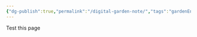 ```yaml
---
{"dg-publish":true,"permalink":"/digital-garden-note/","tags":"gardenEntry"}
---
```


Test this page